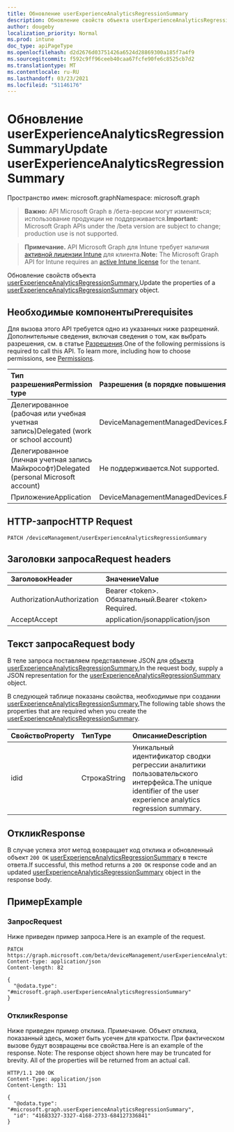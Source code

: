 ```yaml
---
title: Обновление userExperienceAnalyticsRegressionSummary
description: Обновление свойств объекта userExperienceAnalyticsRegressionSummary.
author: dougeby
localization_priority: Normal
ms.prod: intune
doc_type: apiPageType
ms.openlocfilehash: d2d2676d03751426a6524d28869300a185f7a4f9
ms.sourcegitcommit: f592c9ff96ceeb40caa67fcfe90fe6c8525cb7d2
ms.translationtype: MT
ms.contentlocale: ru-RU
ms.lasthandoff: 03/23/2021
ms.locfileid: "51146176"
---
```

# <a name="update-userexperienceanalyticsregressionsummary"></a><span data-ttu-id="c6b53-103">Обновление userExperienceAnalyticsRegressionSummary</span><span class="sxs-lookup"><span data-stu-id="c6b53-103">Update userExperienceAnalyticsRegressionSummary</span></span>

<span data-ttu-id="c6b53-104">Пространство имен: microsoft.graph</span><span class="sxs-lookup"><span data-stu-id="c6b53-104">Namespace: microsoft.graph</span></span>

> <span data-ttu-id="c6b53-105">**Важно:** API Microsoft Graph в /бета-версии могут изменяться; использование продукции не поддерживается.</span><span class="sxs-lookup"><span data-stu-id="c6b53-105">**Important:** Microsoft Graph APIs under the /beta version are subject to change; production use is not supported.</span></span>

> <span data-ttu-id="c6b53-106">**Примечание.** API Microsoft Graph для Intune требует наличия [активной лицензии Intune](https://go.microsoft.com/fwlink/?linkid=839381) для клиента.</span><span class="sxs-lookup"><span data-stu-id="c6b53-106">**Note:** The Microsoft Graph API for Intune requires an [active Intune license](https://go.microsoft.com/fwlink/?linkid=839381) for the tenant.</span></span>

<span data-ttu-id="c6b53-107">Обновление свойств объекта [userExperienceAnalyticsRegressionSummary.](../resources/intune-devices-userexperienceanalyticsregressionsummary.md)</span><span class="sxs-lookup"><span data-stu-id="c6b53-107">Update the properties of a [userExperienceAnalyticsRegressionSummary](../resources/intune-devices-userexperienceanalyticsregressionsummary.md) object.</span></span>

## <a name="prerequisites"></a><span data-ttu-id="c6b53-108">Необходимые компоненты</span><span class="sxs-lookup"><span data-stu-id="c6b53-108">Prerequisites</span></span>
<span data-ttu-id="c6b53-p101">Для вызова этого API требуется одно из указанных ниже разрешений. Дополнительные сведения, включая сведения о том, как выбрать разрешения, см. в статье [Разрешения](/graph/permissions-reference).</span><span class="sxs-lookup"><span data-stu-id="c6b53-p101">One of the following permissions is required to call this API. To learn more, including how to choose permissions, see [Permissions](/graph/permissions-reference).</span></span>

|<span data-ttu-id="c6b53-111">Тип разрешения</span><span class="sxs-lookup"><span data-stu-id="c6b53-111">Permission type</span></span>|<span data-ttu-id="c6b53-112">Разрешения (в порядке повышения привилегий)</span><span class="sxs-lookup"><span data-stu-id="c6b53-112">Permissions (from least to most privileged)</span></span>|
|:---|:---|
|<span data-ttu-id="c6b53-113">Делегированное (рабочая или учебная учетная запись)</span><span class="sxs-lookup"><span data-stu-id="c6b53-113">Delegated (work or school account)</span></span>|<span data-ttu-id="c6b53-114">DeviceManagementManagedDevices.ReadWrite.All</span><span class="sxs-lookup"><span data-stu-id="c6b53-114">DeviceManagementManagedDevices.ReadWrite.All</span></span>|
|<span data-ttu-id="c6b53-115">Делегированное (личная учетная запись Майкрософт)</span><span class="sxs-lookup"><span data-stu-id="c6b53-115">Delegated (personal Microsoft account)</span></span>|<span data-ttu-id="c6b53-116">Не поддерживается.</span><span class="sxs-lookup"><span data-stu-id="c6b53-116">Not supported.</span></span>|
|<span data-ttu-id="c6b53-117">Приложение</span><span class="sxs-lookup"><span data-stu-id="c6b53-117">Application</span></span>|<span data-ttu-id="c6b53-118">DeviceManagementManagedDevices.ReadWrite.All</span><span class="sxs-lookup"><span data-stu-id="c6b53-118">DeviceManagementManagedDevices.ReadWrite.All</span></span>|

## <a name="http-request"></a><span data-ttu-id="c6b53-119">HTTP-запрос</span><span class="sxs-lookup"><span data-stu-id="c6b53-119">HTTP Request</span></span>
<!-- {
  "blockType": "ignored"
}
-->
``` http
PATCH /deviceManagement/userExperienceAnalyticsRegressionSummary
```

## <a name="request-headers"></a><span data-ttu-id="c6b53-120">Заголовки запроса</span><span class="sxs-lookup"><span data-stu-id="c6b53-120">Request headers</span></span>
|<span data-ttu-id="c6b53-121">Заголовок</span><span class="sxs-lookup"><span data-stu-id="c6b53-121">Header</span></span>|<span data-ttu-id="c6b53-122">Значение</span><span class="sxs-lookup"><span data-stu-id="c6b53-122">Value</span></span>|
|:---|:---|
|<span data-ttu-id="c6b53-123">Authorization</span><span class="sxs-lookup"><span data-stu-id="c6b53-123">Authorization</span></span>|<span data-ttu-id="c6b53-124">Bearer &lt;token&gt;. Обязательный.</span><span class="sxs-lookup"><span data-stu-id="c6b53-124">Bearer &lt;token&gt; Required.</span></span>|
|<span data-ttu-id="c6b53-125">Accept</span><span class="sxs-lookup"><span data-stu-id="c6b53-125">Accept</span></span>|<span data-ttu-id="c6b53-126">application/json</span><span class="sxs-lookup"><span data-stu-id="c6b53-126">application/json</span></span>|

## <a name="request-body"></a><span data-ttu-id="c6b53-127">Текст запроса</span><span class="sxs-lookup"><span data-stu-id="c6b53-127">Request body</span></span>
<span data-ttu-id="c6b53-128">В теле запроса поставляем представление JSON для [объекта userExperienceAnalyticsRegressionSummary.](../resources/intune-devices-userexperienceanalyticsregressionsummary.md)</span><span class="sxs-lookup"><span data-stu-id="c6b53-128">In the request body, supply a JSON representation for the [userExperienceAnalyticsRegressionSummary](../resources/intune-devices-userexperienceanalyticsregressionsummary.md) object.</span></span>

<span data-ttu-id="c6b53-129">В следующей таблице показаны свойства, необходимые при создании [userExperienceAnalyticsRegressionSummary.](../resources/intune-devices-userexperienceanalyticsregressionsummary.md)</span><span class="sxs-lookup"><span data-stu-id="c6b53-129">The following table shows the properties that are required when you create the [userExperienceAnalyticsRegressionSummary](../resources/intune-devices-userexperienceanalyticsregressionsummary.md).</span></span>

|<span data-ttu-id="c6b53-130">Свойство</span><span class="sxs-lookup"><span data-stu-id="c6b53-130">Property</span></span>|<span data-ttu-id="c6b53-131">Тип</span><span class="sxs-lookup"><span data-stu-id="c6b53-131">Type</span></span>|<span data-ttu-id="c6b53-132">Описание</span><span class="sxs-lookup"><span data-stu-id="c6b53-132">Description</span></span>|
|:---|:---|:---|
|<span data-ttu-id="c6b53-133">id</span><span class="sxs-lookup"><span data-stu-id="c6b53-133">id</span></span>|<span data-ttu-id="c6b53-134">Строка</span><span class="sxs-lookup"><span data-stu-id="c6b53-134">String</span></span>|<span data-ttu-id="c6b53-135">Уникальный идентификатор сводки регрессии аналитики пользовательского интерфейса.</span><span class="sxs-lookup"><span data-stu-id="c6b53-135">The unique identifier of the user experience analytics regression summary.</span></span>|



## <a name="response"></a><span data-ttu-id="c6b53-136">Отклик</span><span class="sxs-lookup"><span data-stu-id="c6b53-136">Response</span></span>
<span data-ttu-id="c6b53-137">В случае успеха этот метод возвращает код отклика и обновленный объект `200 OK` [userExperienceAnalyticsRegressionSummary](../resources/intune-devices-userexperienceanalyticsregressionsummary.md) в тексте ответа.</span><span class="sxs-lookup"><span data-stu-id="c6b53-137">If successful, this method returns a `200 OK` response code and an updated [userExperienceAnalyticsRegressionSummary](../resources/intune-devices-userexperienceanalyticsregressionsummary.md) object in the response body.</span></span>

## <a name="example"></a><span data-ttu-id="c6b53-138">Пример</span><span class="sxs-lookup"><span data-stu-id="c6b53-138">Example</span></span>

### <a name="request"></a><span data-ttu-id="c6b53-139">Запрос</span><span class="sxs-lookup"><span data-stu-id="c6b53-139">Request</span></span>
<span data-ttu-id="c6b53-140">Ниже приведен пример запроса.</span><span class="sxs-lookup"><span data-stu-id="c6b53-140">Here is an example of the request.</span></span>
``` http
PATCH https://graph.microsoft.com/beta/deviceManagement/userExperienceAnalyticsRegressionSummary
Content-type: application/json
Content-length: 82

{
  "@odata.type": "#microsoft.graph.userExperienceAnalyticsRegressionSummary"
}
```

### <a name="response"></a><span data-ttu-id="c6b53-141">Отклик</span><span class="sxs-lookup"><span data-stu-id="c6b53-141">Response</span></span>
<span data-ttu-id="c6b53-p102">Ниже приведен пример отклика. Примечание. Объект отклика, показанный здесь, может быть усечен для краткости. При фактическом вызове будут возвращены все свойства.</span><span class="sxs-lookup"><span data-stu-id="c6b53-p102">Here is an example of the response. Note: The response object shown here may be truncated for brevity. All of the properties will be returned from an actual call.</span></span>
``` http
HTTP/1.1 200 OK
Content-Type: application/json
Content-Length: 131

{
  "@odata.type": "#microsoft.graph.userExperienceAnalyticsRegressionSummary",
  "id": "41683327-3327-4168-2733-684127336841"
}
```




